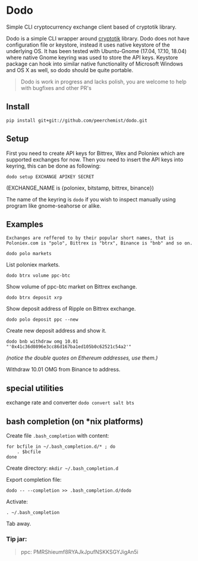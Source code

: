 # Dodo

Simple CLI cryptocurrency exchange client based of cryptotik library.

Dodo is a simple CLI wrapper around [cryptotik](https://github.com/peerchemist/cryptotik) library.
Dodo does not have configuration file or keystore, instead it uses native keystore of the underlying OS.
It has been tested with Ubuntu-Gnome (17.04, 17.10, 18.04) where native Gnome keyring was used to store the API keys.
Keystore package can hook into similar native functionality of Microsoft Windows and OS X as well, so dodo should be quite portable.

> Dodo is work in progress and lacks polish, you are welcome to help with bugfixes and other PR's

## Install

`pip install git+git://github.com/peerchemist/dodo.git`

## Setup

First you need to create API keys for Bittrex, Wex and Poloniex which are supported exchanges for now.
Then you need to insert the API keys into keyring, this can be done as following:

`dodo setup EXCHANGE APIKEY SECRET`

(EXCHANGE_NAME is {poloniex, bitstamp, bittrex, binance})

The name of the keyring is `dodo` if you wish to inspect manually using program like gnome-seahorse or alike.

## Examples

```Exchanges are reffered to by their popular short names, that is Poloniex.com is "polo", Bittrex is "btrx", Binance is "bnb" and so on.```

`dodo polo markets`

List poloniex markets.

`dodo btrx volume ppc-btc`

Show volume of ppc-btc market on Bittrex exchange.

`dodo btrx deposit xrp`

Show deposit address of Ripple on Bittrex exchange.

`dodo polo deposit ppc --new`

Create new deposit address and show it.

`dodo bnb withdraw omg 10.01 "'0x41c36d0896e3cc86d167ba1ed105b0c62521c54a2'"`

*(notice the double quotes on Ethereum addresses, use them.)*

Withdraw 10.01 OMG from Binance to address.

## special utilities

exchange rate and converter
`dodo convert salt bts`

## bash completion (on *nix platforms)

Create file `.bash_completion` with content:

```
for bcfile in ~/.bash_completion.d/* ; do
    . $bcfile
done
```

Create directory: `mkdir ~/.bash_completion.d`

Export completion file:

`dodo -- --completion >> .bash_completion.d/dodo`

Activate:

`. ~/.bash_completion`

Tab away.

### Tip jar:

> ppc: PMRShieumf8RYAJkJpufNSKKSGYJigAn5i

